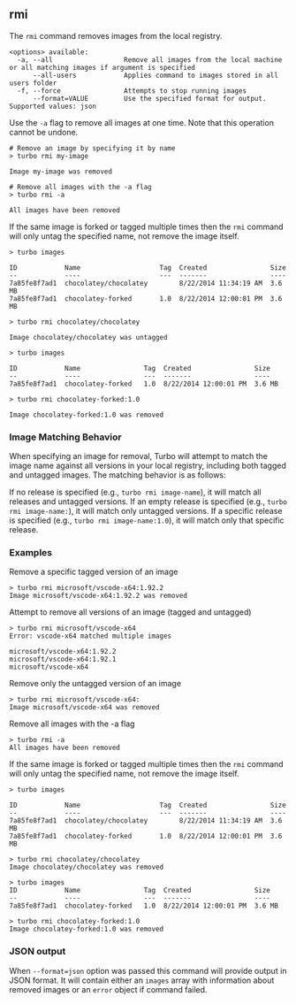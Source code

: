 ## rmi

The `rmi` command removes images from the local registry. 

```
<options> available:
  -a, --all                  Remove all images from the local machine or all matching images if argument is specified
      --all-users            Applies command to images stored in all users folder
  -f, --force                Attempts to stop running images
      --format=VALUE         Use the specified format for output. Supported values: json

```

Use the `-a` flag to remove all images at one time. Note that this operation cannot be undone.

```
# Remove an image by specifying it by name
> turbo rmi my-image

Image my-image was removed

# Remove all images with the -a flag
> turbo rmi -a

All images have been removed
```

If the same image is forked or tagged multiple times then the `rmi` command will only untag the specified name, not remove the image itself. 

```
> turbo images

ID            Name                    Tag  Created                Size
--            ----                    ---  -------                ----
7a85fe8f7ad1  chocolatey/chocolatey        8/22/2014 11:34:19 AM  3.6 MB
7a85fe8f7ad1  chocolatey-forked       1.0  8/22/2014 12:00:01 PM  3.6 MB

> turbo rmi chocolatey/chocolatey

Image chocolatey/chocolatey was untagged

> turbo images

ID            Name                Tag  Created                Size
--            ----                ---  -------                ----
7a85fe8f7ad1  chocolatey-forked   1.0  8/22/2014 12:00:01 PM  3.6 MB

> turbo rmi chocolatey-forked:1.0

Image chocolatey-forked:1.0 was removed
```

### Image Matching Behavior

When specifying an image for removal, Turbo will attempt to match the image name against all versions in your local registry, including both tagged and untagged images. The matching behavior is as follows:

If no release is specified (e.g., `turbo rmi image-name`), it will match all releases and untagged versions.
If an empty release is specified (e.g., `turbo rmi image-name:`), it will match only untagged versions.
If a specific release is specified (e.g., `turbo rmi image-name:1.0`), it will match only that specific release.

### Examples

Remove a specific tagged version of an image
```
> turbo rmi microsoft/vscode-x64:1.92.2
Image microsoft/vscode-x64:1.92.2 was removed
```

Attempt to remove all versions of an image (tagged and untagged)
```
> turbo rmi microsoft/vscode-x64
Error: vscode-x64 matched multiple images

microsoft/vscode-x64:1.92.2
microsoft/vscode-x64:1.92.1
microsoft/vscode-x64
```

Remove only the untagged version of an image
```
> turbo rmi microsoft/vscode-x64:
Image microsoft/vscode-x64 was removed
```

Remove all images with the -a flag
```
> turbo rmi -a
All images have been removed
```

If the same image is forked or tagged multiple times then the `rmi` command will only untag the specified name, not remove the image itself. 
```
> turbo images

ID            Name                    Tag  Created                Size
--            ----                    ---  -------                ----
7a85fe8f7ad1  chocolatey/chocolatey        8/22/2014 11:34:19 AM  3.6 MB
7a85fe8f7ad1  chocolatey-forked       1.0  8/22/2014 12:00:01 PM  3.6 MB

> turbo rmi chocolatey/chocolatey
Image chocolatey/chocolatey was removed

> turbo images
ID            Name                Tag  Created                Size
--            ----                ---  -------                ----
7a85fe8f7ad1  chocolatey-forked   1.0  8/22/2014 12:00:01 PM  3.6 MB

> turbo rmi chocolatey-forked:1.0
Image chocolatey-forked:1.0 was removed
```

### JSON output

When `--format=json` option was passed this command will provide output in JSON format. It will contain either an `images` array with information about removed images or an `error` object if command failed.
